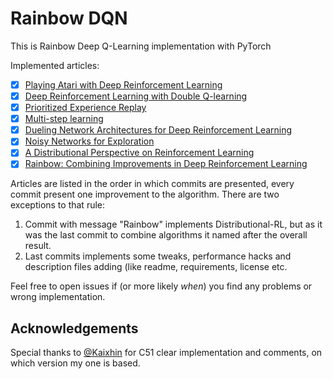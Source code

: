 # Rainbow DQN
This is Rainbow Deep Q-Learning implementation with PyTorch

Implemented articles:
* [x] [Playing Atari with Deep Reinforcement Learning](https://www.cs.toronto.edu/~vmnih/docs/dqn.pdf)
* [x] [Deep Reinforcement Learning with Double Q-learning](https://arxiv.org/abs/1509.06461)
* [x] [Prioritized Experience Replay](https://arxiv.org/abs/1511.05952)
* [x] [Multi-step learning](http://www.incompleteideas.net/sutton/book/ebook/the-book.html)
* [x] [Dueling Network Architectures for Deep Reinforcement Learning](https://arxiv.org/abs/1511.06581)
* [x] [Noisy Networks for Exploration](https://arxiv.org/abs/1706.10295)
* [x] [A Distributional Perspective on Reinforcement Learning](https://arxiv.org/abs/1707.06887)
* [x] [Rainbow: Combining Improvements in Deep Reinforcement Learning](https://arxiv.org/abs/1710.02298)

Articles are listed in the order in which commits are presented, every commit present one improvement to the algorithm.
There are two exceptions to that rule:
1. Commit with message "Rainbow" implements Distributional-RL, but as it was the last commit to combine algorithms it
named after the overall result.
2. Last commits implements some tweaks, performance hacks and description files adding (like readme, requirements, license etc.  

Feel free to open issues if (or more likely *when*) you find any problems or wrong implementation.  

## Acknowledgements
Special thanks to [@Kaixhin](https://github.com/Kaixhin) for C51 clear implementation and comments, on which version my one is based.